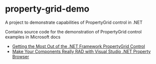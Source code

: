 # property-grid-demo
A project to demonstrate capabilities of PropertyGrid control in .NET  

Contains source code for the demonstration of PropertyGrid control examples in Microsoft docs  
- [Getting the Most Out of the .NET Framework PropertyGrid Control](https://docs.microsoft.com/en-us/previous-versions/dotnet/articles/aa302326(v=msdn.10))
- [Make Your Components Really RAD with Visual Studio .NET Property Browser](https://docs.microsoft.com/en-us/previous-versions/dotnet/articles/aa302334(v=msdn.10))
